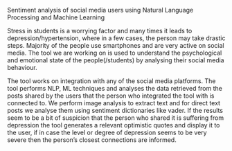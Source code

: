 Sentiment analysis of social media users using Natural Language Processing and Machine Learning

Stress in students is a worrying factor and many times it leads to depression/hypertension, where in a few cases, the person may take drastic steps. Majority of the people use smartphones and are very active on social media. The tool we are working on is used to understand the psychological and emotional state of the people(/students) by analysing their social media behaviour.

The tool works on integration with any of the social media platforms. The tool performs NLP, ML techniques and analyses the data retrieved from the posts shared by the users that the person who integrated the tool with is connected to. We perform image analysis to extract text and for direct text posts we analyse them using sentiment dictionaries like vader. If the results seem to be a bit of suspicion that the person who shared it is suffering from depression the tool generates a relevant optimistic quotes and display it to the user, if in case the level or degree of depression seems to be very severe then the person’s closest connections are informed.
